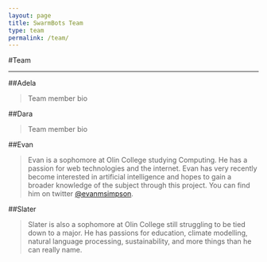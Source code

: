 ```yaml
---
layout: page
title: SwarmBots Team
type: team
permalink: /team/
---
```


#Team
- - -

##Adela
> Team member bio
>

##Dara
> Team member bio
>

##Evan
> Evan is a sophomore at Olin College studying Computing. He has a passion for web technologies and the internet. Evan has very recently become interested in artificial intelligence and hopes to gain a broader knowledge of the subject through this project. You can find him on twitter [@evanmsimpson][].
>

##Slater
> Slater is also a sophomore at Olin College still struggling to be tied down to a major. He has passions for education, climate modelling, natural language processing, sustainability, and more things than he can really name.
>


[@evanmsimpson]: http://twitter.com/evanmsimpson "evanmsimpson"
